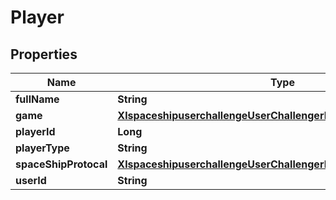 
# Player

## Properties
Name | Type | Description | Notes
------------ | ------------- | ------------- | -------------
**fullName** | **String** |  |  [optional]
**game** | [**XlspaceshipuserchallengeUserChallengerPlayerGame**](XlspaceshipuserchallengeUserChallengerPlayerGame.md) |  |  [optional]
**playerId** | **Long** |  |  [optional]
**playerType** | **String** |  |  [optional]
**spaceShipProtocal** | [**XlspaceshipuserchallengeUserChallengerPlayerSpaceShipProtocal**](XlspaceshipuserchallengeUserChallengerPlayerSpaceShipProtocal.md) |  |  [optional]
**userId** | **String** |  |  [optional]



